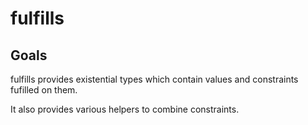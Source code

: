 # fulfills

## Goals

fulfills provides existential types which contain values and constraints fufilled on them.

It also provides various helpers to combine constraints.

